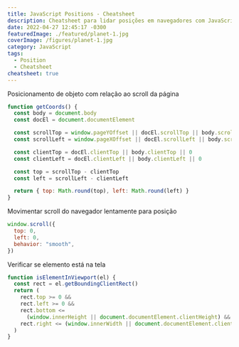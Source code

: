 ```yaml
---
title: JavaScript Positions - Cheatsheet
description: Cheatsheet para lidar posições em navegadores com JavaScript
date: 2022-04-27 12:45:17 -0300
featuredImage: ./featured/planet-1.jpg
coverImage: /figures/planet-1.jpg
category: JavaScript
tags:
  - Position
  - Cheatsheet
cheatsheet: true
---
```


Posicionamento de objeto com relação ao scroll da página

```javascript
function getCoords() {
  const body = document.body
  const docEl = document.documentElement

  const scrollTop = window.pageYOffset || docEl.scrollTop || body.scrollTop
  const scrollLeft = window.pageXOffset || docEl.scrollLeft || body.scrollLeft

  const clientTop = docEl.clientTop || body.clientTop || 0
  const clientLeft = docEl.clientLeft || body.clientLeft || 0

  const top = scrollTop - clientTop
  const left = scrollLeft - clientLeft

  return { top: Math.round(top), left: Math.round(left) }
}
```

Movimentar scroll do navegador lentamente para posição

```javascript
window.scroll({
  top: 0,
  left: 0,
  behavior: "smooth",
})
```

Verificar se elemento está na tela

```javascript
function isElementInViewport(el) {
  const rect = el.getBoundingClientRect()
  return (
    rect.top >= 0 &&
    rect.left >= 0 &&
    rect.bottom <=
      (window.innerHeight || document.documentElement.clientHeight) &&
    rect.right <= (window.innerWidth || document.documentElement.clientWidth)
  )
}
```
